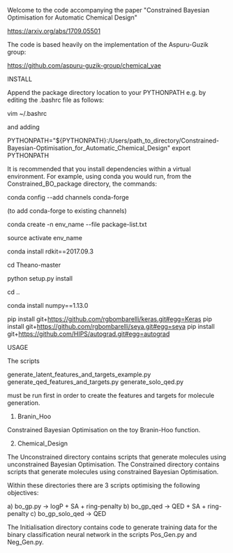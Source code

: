 Welcome to the code accompanying the paper "Constrained Bayesian Optimisation for Automatic Chemical Design"

https://arxiv.org/abs/1709.05501

The code is based heavily on the implementation of the Aspuru-Guzik group:

https://github.com/aspuru-guzik-group/chemical_vae

INSTALL

Append the package directory location to your PYTHONPATH e.g. by editing the .bashrc file as follows:

vim ~/.bashrc

and adding

PYTHONPATH="${PYTHONPATH}:/Users/path_to_directory/Constrained-Bayesian-Optimisation_for_Automatic_Chemical_Design"
export PYTHONPATH

It is recommended that you install dependencies within a virtual environment. For example, using conda you would run,
from the Constrained_BO_package directory, the commands:

conda config --add channels conda-forge

(to add conda-forge to existing channels)

conda create -n env_name --file package-list.txt

source activate env_name

conda install rdkit==2017.09.3

cd Theano-master

python setup.py install

cd ..

conda install numpy==1.13.0

pip install git+https://github.com/rgbombarelli/keras.git#egg=Keras
pip install git+https://github.com/rgbombarelli/seya.git#egg=seya
pip install git+https://github.com/HIPS/autograd.git#egg=autograd

USAGE

The scripts

generate_latent_features_and_targets_example.py
generate_qed_features_and_targets.py
generate_solo_qed.py

must be run first in order to create the features and targets for molecule generation.

1) Branin_Hoo

Constrained Bayesian Optimisation on the toy Branin-Hoo function.

2) Chemical_Design

The Unconstrained directory contains scripts that generate molecules using unconstrained Bayesian Optimisation.
The Constrained directory contains scripts that generate molecules using constrained Bayesian Optimisation.

Within these directories there are 3 scripts optimising the following objectives: 

a) bo_gp.py -> logP + SA + ring-penalty
b) bo_gp_qed -> QED + SA + ring-penalty
c) bo_gp_solo_qed -> QED

The Initialisation directory contains code to generate training data for the binary classification neural network in 
the scripts Pos_Gen.py and Neg_Gen.py.
